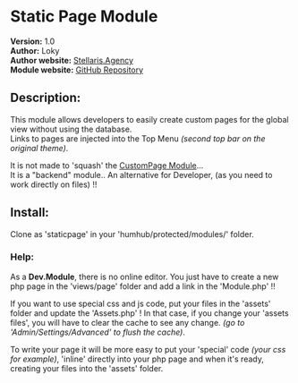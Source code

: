 # Static Page Module
__Version:__ 1.0  
__Author:__ Loky  
__Author website:__ [Stellaris.Agency](http://stellaris.agency)  
__Module website:__ [GitHub Repository](https://github.com/StellarisAgency/humhub-modules-staticpage)

## Description:
This module allows developers to easily create custom pages for the global view without using the database.  
Links to pages are injected into the Top Menu _(second top bar on the original theme)_.

It is not made to 'squash' the [CustomPage Module](https://github.com/humhub/humhub-modules-custom-pages)...  
It is a "backend" module.. An alternative for Developer, (as you need to work directly on files) !!

## Install: 
Clone as 'staticpage' in your 'humhub/protected/modules/' folder.

### Help:
As a __Dev.Module__, there is no online editor.
You just have to create a new php page in the 'views/page' folder and add a link in the 'Module.php' !!

If you want to use special css and js code, put your files in the 'assets' folder and update the 'Assets.php' !
In that case, if you change your 'assets files', you will have to clear the cache to see any change. _(go to 'Admin/Settings/Advanced' to flush the cache)_.

To write your page it will be more easy to put your 'special' code _(your css for example)_, 'inline' directly into your php page and when it's ready, creating your files into the 'assets' folder.
